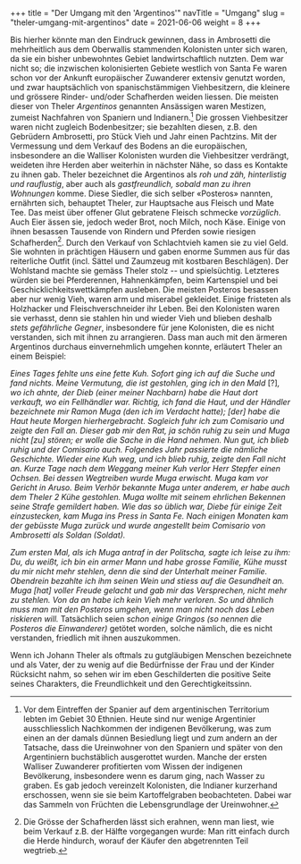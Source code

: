 +++
title = "Der Umgang mit den 'Argentinos'"
navTitle = "Umgang"
slug = "theler-umgang-mit-argentinos"
date = 2021-06-06
weight = 8
+++

Bis hierher könnte man den Eindruck gewinnen, dass in Ambrosetti die mehrheitlich aus dem Oberwallis stammenden Kolonisten unter sich waren, da sie ein bisher unbewohntes Gebiet landwirtschaftlich nutzten. Dem war nicht so; die inzwischen kolonisierten Gebiete westlich von Santa Fe waren schon vor der Ankunft europäischer Zuwanderer extensiv genutzt worden, und zwar hauptsächlich von spanischstämmigen Viehbesitzern, die kleinere und grössere Rinder- und/oder Schafherden weiden liessen. Die meisten dieser von Theler *Argentinos* genannten Ansässigen waren Mestizen, zumeist Nachfahren von Spaniern und Indianern.[^1] Die grossen Viehbesitzer waren nicht zugleich Bodenbesitzer; sie bezahlten diesen, z.B. den Gebrüdern Ambrosetti, pro Stück Vieh und Jahr einen Pachtzins. Mit der Vermessung und dem Verkauf des Bodens an die europäischen, insbesondere an die Walliser Kolonisten wurden die Viehbesitzer verdrängt, weideten ihre Herden aber weiterhin in nächster Nähe, so dass es Kontakte zu ihnen gab. Theler bezeichnet die Argentinos als *roh und zäh, hinterlistig und rauflustig*, aber auch als *gastfreundlich, sobald man zu ihren Wohnungen* komme. Diese Siedler, die sich selber «Posteros» nannten, ernährten sich, behauptet Theler, zur Hauptsache aus Fleisch und Mate Tee. Das meist über offener Glut gebratene Fleisch schmecke *vorzüglich*. Auch Eier ässen sie, jedoch weder Brot, noch Milch, noch Käse. Einige von ihnen besassen Tausende von Rindern und Pferden sowie riesigen Schafherden[^2]. Durch den Verkauf von Schlachtvieh kamen sie zu viel Geld. Sie wohnten in prächtigen Häusern und gaben enorme Summen aus für das reiterliche Outfit (incl. Sättel und Zaumzeug mit kostbaren Beschlägen). Der Wohlstand machte sie gemäss Theler stolz -- und spielsüchtig. Letzteres würden sie bei Pferderennen, Hahnenkämpfen, beim Kartenspiel und bei Geschicklichkeitswettkämpfen ausleben. Die meisten Posteros besassen aber nur wenig Vieh, waren arm und miserabel gekleidet. Einige fristeten als Holzhacker und Fleischverschneider ihr Leben. Bei den Kolonisten waren sie verhasst, denn sie stahlen hin und wieder Vieh und blieben deshalb *stets gefährliche Gegner*, insbesondere für jene Kolonisten, die es nicht verstanden, sich mit ihnen zu arrangieren. Dass man auch mit den ärmeren Argentinos durchaus einvernehmlich umgehen konnte, erläutert Theler an einem Beispiel:

*Eines Tages fehlte uns eine fette Kuh. Sofort ging ich auf die Suche und fand nichts. Meine Vermutung, die ist gestohlen, ging ich in den Mald* \[?\]*, wo ich ahnte, der Dieb (einer meiner Nachbarn) habe die Haut dort verkauft, wo ein Fellhändler war. Richtig, ich fand die Haut, und der Händler bezeichnete mir Ramon Muga (den ich im Verdacht hatte); \[der\] habe die Haut heute Morgen hierhergebracht. Sogleich fuhr ich zum Comisario und zeigte den Fall an. Dieser gab mir den Rat, ja schön ruhig zu sein und Muga nicht \[zu\] stören; er wolle die Sache in die Hand nehmen. Nun gut, ich blieb ruhig und der Comisario auch. Folgendes Jahr passierte die nämliche Geschichte. Wieder eine Kuh weg, und ich blieb ruhig, zeigte den Fall nicht an. Kurze Tage nach dem Weggang meiner Kuh verlor Herr Stepfer einen Ochsen. Bei dessen Wegtreiben wurde Muga erwischt. Muga kam vor Gericht in Aruso. Beim Verhör bekannte Muga unter anderem, er habe auch dem Theler 2 Kühe gestohlen. Muga wollte mit seinem ehrlichen Bekennen seine Strafe gemildert haben. Wie das so üblich war, Diebe für einige Zeit einzustecken, kam Muga ins Press in Santa Fe. Nach einigen Monaten kam der gebüsste Muga zurück und wurde angestellt beim Comisario von Ambrosetti als Soldan (Soldat).*

*Zum ersten Mal, als ich Muga antraf in der Politscha, sagte ich leise zu ihm: Du, du weißt, ich bin ein armer Mann und habe grosse Familie, Kühe musst du mir nicht mehr stehlen, denn die sind der Unterhalt meiner Familie. Obendrein bezahlte ich ihm seinen Wein und stiess auf die Gesundheit an. Muga \[hat\] voller Freude gelacht und gab mir das Versprechen, nicht mehr zu stehlen. Von da an habe ich kein Vieh mehr verloren. So und ähnlich muss man mit den Posteros umgehen, wenn man nicht noch das Leben riskieren will.* Tatsächlich seien *schon einige Gringos (so nennen die Posteros die Einwanderer)* getötet worden, solche nämlich, die es nicht verstanden, friedlich mit ihnen auszukommen.

Wenn ich Johann Theler als oftmals zu gutgläubigen Menschen bezeichnete und als Vater, der zu wenig auf die Bedürfnisse der Frau und der Kinder Rücksicht nahm, so sehen wir im eben Geschilderten die positive Seite seines Charakters, die Freundlichkeit und den Gerechtigkeitssinn.

[^1]: Vor dem Eintreffen der Spanier auf dem argentinischen Territorium lebten im Gebiet 30 Ethnien. Heute sind nur wenige Argentinier ausschliesslich Nachkommen der indigenen Bevölkerung, was zum einen an der damals dünnen Besiedlung liegt und zum andern an der Tatsache, dass die Ureinwohner von den Spaniern und später von den Argentiniern buchstäblich ausgerottet wurden. Manche der ersten Walliser Zuwanderer profitierten vom Wissen der indigenen Bevölkerung, insbesondere wenn es darum ging, nach Wasser zu graben. Es gab jedoch vereinzelt Kolonisten, die Indianer kurzerhand erschossen, wenn sie sie beim Kartoffelgraben beobachteten. Dabei war das Sammeln von Früchten die Lebensgrundlage der Ureinwohner.

[^2]: Die Grösse der Schafherden lässt sich erahnen, wenn man liest, wie beim Verkauf z.B. der Hälfte vorgegangen wurde: Man ritt einfach durch die Herde hindurch, worauf der Käufer den abgetrennten Teil wegtrieb.
